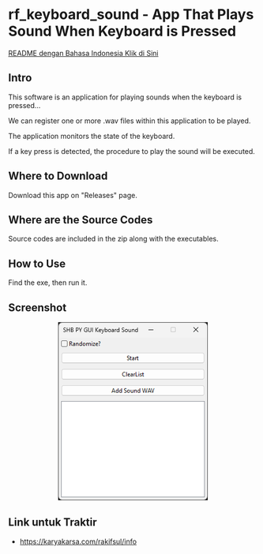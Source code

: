# rf_keyboard_sound - App That Plays Sound When Keyboard is Pressed

[README dengan Bahasa Indonesia Klik di Sini](https://github.com/rakifsul/rf_keyboard_sound/blob/main/README_id.md)

## Intro

This software is an application for playing sounds when the keyboard is pressed...

We can register one or more .wav files within this application to be played.

The application monitors the state of the keyboard.

If a key press is detected, the procedure to play the sound will be executed.

## Where to Download

Download this app on "Releases" page.

## Where are the Source Codes

Source codes are included in the zip along with the executables.

## How to Use

Find the exe, then run it.

## Screenshot

<p align="center">
	<img src="./.md_asset/ss_2024.07.10-0625.png" />
</p>

## Link untuk Traktir

- https://karyakarsa.com/rakifsul/info